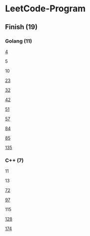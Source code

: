 # LeetCode-Program

## Finish (19)

### Golang (11)

[4](https://blog.zhenly.cn/LeetCode/Median_of_Two_Sorted_Arrays/)

5

10

[23](https://blog.zhenly.cn/LeetCode/Merge_K_Sorted_Lists/)

[32](https://blog.zhenly.cn/LeetCode/Longest_Valid_Parentheses/)

[42](https://blog.zhenly.cn/LeetCode/Trapping_Rain_Water/)

[51](https://blog.zhenly.cn/LeetCode/N_Queens/)

[57](https://blog.zhenly.cn/LeetCode/Insert_Interval/)

[84](https://blog.zhenly.cn/LeetCode/Largest_Rectangle/)

[85](https://blog.zhenly.cn/LeetCode/Maximal_Rectangle/)

[135](https://blog.zhenly.cn/LeetCode/Candy/)

### C++ (7)

11

13

[72](https://blog.zhenly.cn/LeetCode/Edit_Distance/)

[97](https://blog.zhenly.cn/LeetCode/Interleaving_String/)

115

[128](https://blog.zhenly.cn/LeetCode/Longest_Consecutive_Sequence/)

[174](https://blog.zhenly.cn/LeetCode/Dungeon_Game/)
